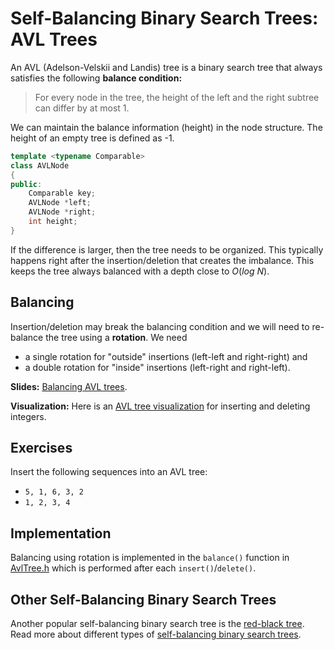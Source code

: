 # Self-Balancing Binary Search Trees: AVL Trees

An AVL (Adelson-Velskii and Landis) tree is a binary search tree that always satisfies the
 following **balance condition:**

> For every node in the tree, the height of the left and the right subtree can
differ by at most 1.

We can maintain the balance information (height) in the node structure. The height of an empty tree is defined as -1.

```cpp
template <typename Comparable>
class AVLNode
{
public:
    Comparable key;
    AVLNode *left;
    AVLNode *right;
    int height;
}
```

If the difference is larger, then the tree needs to be organized. 
This typically happens right after the insertion/deletion that creates the imbalance. 
This keeps the tree always balanced with a depth close to $O(log\ N)$.


## Balancing

Insertion/deletion may break the balancing condition and we will need to re-balance the tree using a **rotation**. 
We need 

* a single rotation for "outside" insertions (left-left and right-right) and 
* a double rotation for "inside" insertions (left-right and right-left).

**Slides:** [Balancing AVL trees](https://github.com/mhahsler/CS2341/blob/main/Chapter4_Trees/slides/AVL_trees.pdf).

**Visualization:** Here is an [AVL tree visualization](https://www.cs.usfca.edu/~galles/visualization/AVLtree.html) for inserting and deleting integers.


## Exercises
Insert the following sequences into an AVL tree:

* `5, 1, 6, 3, 2`
* `1, 2, 3, 4`


## Implementation
Balancing using rotation is implemented in the `balance()` function in [AvlTree.h](AvlTree.h) which is performed after each `insert()`/`delete()`.


## Other Self-Balancing Binary Search Trees

Another popular self-balancing binary search tree is the [red-black tree](https://en.wikipedia.org/wiki/Red%E2%80%93black_tree).
Read more about different types of [self-balancing binary search trees](https://en.wikipedia.org/wiki/Self-balancing_binary_search_tree).

